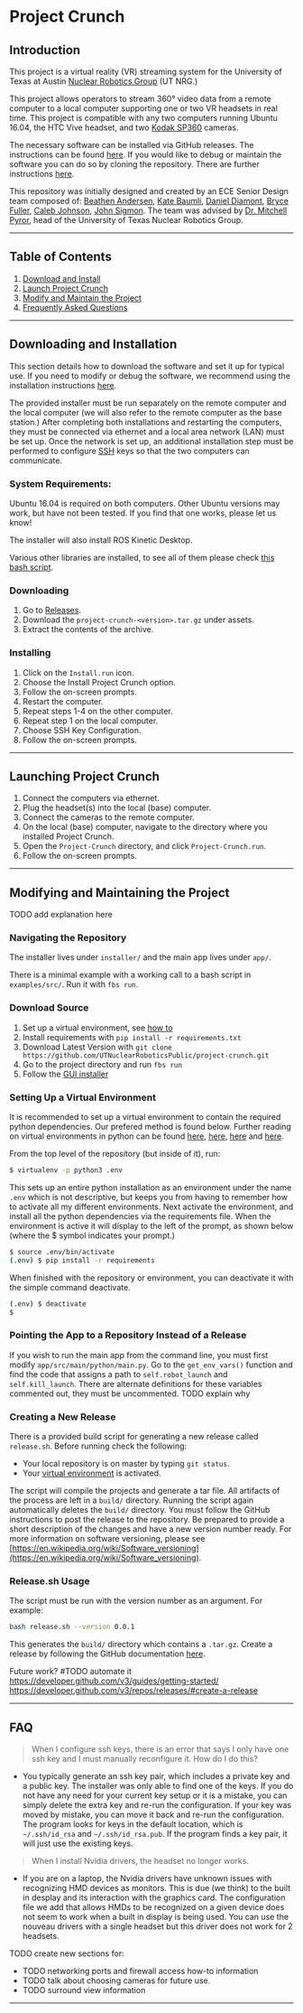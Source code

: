 # Project Crunch

## Introduction
This project is a virtual reality (VR) streaming system for the University of Texas at Austin [Nuclear Robotics Group](https://robotics.me.utexas.edu/) (UT NRG.)

This project allows operators to stream 360° video data from a remote computer to a local computer supporting one or two VR headsets in real time. This project is compatible with any two computers running Ubuntu 16.04, the HTC Vive headset, and two [Kodak SP360](https://kodakpixpro.com/cameras/360-vr/sp360-4k) cameras.

The necessary software can be installed via GitHub releases. The instructions can be found [here](#Downloading-and-Installation). If you would like to debug or maintain the software you can do so by cloning the repository. There are further instructions [here](#Modifying-and-Maintaining-the-Project).

This repository was initially designed and created by an ECE Senior Design team composed of: [Beathen Andersen](https://www.linkedin.com/in/beathan-andersen/), [Kate Baumli](https://www.linkedin.com/in/katebaumli/), [Daniel Diamont](https://www.linkedin.com/in/daniel-diamont/), [Bryce Fuller](https://www.linkedin.com/in/bryce-fuller/), [Caleb Johnson](https://www.linkedin.com/in/caleb-johnson-a96792149/), [John Sigmon](https://www.linkedin.com/in/john-sigmon/). The team was advised by [Dr. Mitchell Pyror](https://www.me.utexas.edu/faculty/faculty-directory/pryor), head of the University of Texas Nuclear Robotics Group.

---

## Table of Contents
1) [Download and Install](#Downloading-and-Installation) 
2) [Launch Project Crunch](#Launching-Project-Crunch) 
3) [Modify and Maintain the Project](#Modifying-and-Maintaining-the-Project) 
4) [Frequently Asked Questions](#FAQ)

---

## Downloading and Installation

This section details how to download the software and set it up for typical use. If you need to modify or debug the software, we recommend using the installation instructions [here](#Modifying-and-Maintaining-the-Project).

The provided installer must be run separately on the remote computer and the local computer (we will also refer to the remote computer as the base station.) After completing both installations and restarting the computers, they must be connected via ethernet and a local area network (LAN) must be set up. Once the network is set up, an additional installation step must be performed to configure [SSH](https://en.wikipedia.org/wiki/Secure_Shell) keys so that the two computers can communicate.
 
### System Requirements:

Ubuntu 16.04 is required on both computers. Other Ubuntu versions may work, but have not been tested. If you find that one works, please let us know! 

The installer will also install ROS Kinetic Desktop. 

Various other libraries are installed, to see all of them please check [this bash script](https://github.com/UTNuclearRoboticsPublic/project-crunch/blob/master/installer/src/main/resources/base/install.sh).

### Downloading

1) Go to [Releases](https://github.com/UTNuclearRoboticsPublic/project-crunch/releases).
2) Download the `project-crunch-<version>.tar.gz` under assets.
3) Extract the contents of the archive.

### Installing
1) Click on the `Install.run` icon. 
2) Choose the Install Project Crunch option.
2) Follow the on-screen prompts.
3) Restart the computer.
4) Repeat steps 1-4 on the other computer. 
5) Repeat step 1 on the local computer.
6) Choose SSH Key Configuration.
7) Follow the on-screen prompts.

--- 

## Launching Project Crunch

1) Connect the computers via ethernet.
2) Plug the headset(s) into the local (base) computer.
3) Connect the cameras to the remote computer.
4) On the local (base) computer, navigate to the directory where you installed Project Crunch. 
5) Open the `Project-Crunch` directory, and click `Project-Crunch.run`.
6) Follow the on-screen prompts.
   
---

## Modifying and Maintaining the Project

TODO add explanation here

### Navigating the Repository

The installer lives under `installer/` and the main app lives under `app/`.

There is a minimal example with a working call to a bash script in `examples/src/`. Run it with `fbs run`.

### Download Source

1) Set up a virtual environment, see [how to](#Setting-Up-a-Virtual-environment)
2) Install requirements with ```pip install -r requirements.txt```
3) Download Latest Version with ```git clone https://github.com/UTNuclearRoboticsPublic/project-crunch.git```
4) Go to the project directory and run ```fbs run```
5) Follow the [GUI installer](#navigating-the-installer-gui)

### Setting Up a Virtual Environment

It is recommended to set up a virtual environment to contain the required python dependencies. Our prefered method is found below. 
Further reading on virtual environments in python can be found <a href="https://docs.python-guide.org/dev/virtualenvs/">here</a>, <a href="">here</a>, <a href="https://python-guide-cn.readthedocs.io/en/latest/dev/virtualenvs.html">here</a> and <a href="https://docs.python.org/3/tutorial/venv.html">here</a>.

From the top level of the repository (but inside of it), run:
```bash
$ virtualenv -p python3 .env
```

This sets up an entire python installation as an environment under the name `.env` which is not descriptive, but keeps you from having to remember how to activate all my different environments. 
Next activate the environment, and install all the python dependencies via the requirements file. 
When the environment is active it will display to the left of the prompt, as shown below (where the $ symbol indicates your prompt.)

```bash
$ source .env/bin/activate
(.env) $ pip install -r requirements
```

When finished with the repository or environment, you can deactivate it with the simple command deactivate.

```bash
(.env) $ deactivate
$ 
```

### Pointing the App to a Repository Instead of a Release

If you wish to run the main app from the command line, you must first modify `app/src/main/python/main.py`. Go to the `get_env_vars()` function and find the code that assigns a path to `self.robot_launch` and `self.kill_launch`. There are alternate definitions for these variables commented out, they must be uncommented. TODO explain why

### Creating a New Release

There is a provided build script for generating a new release called `release.sh`. Before running check the following:

* Your local repository is on master by typing `git status`. 
* Your [virtual environment](#Setting-Up-a-Virtual-Environment) is activated.

The script will compile the projects and generate a tar file. All artifacts of the process are left in a `build/` directory. Running the script again automatically deletes the `build/` directory. You must follow the GitHub instructions to post the release to the repository. Be prepared to provide a short description of the changes and have a new version number ready. For more information on software versioning, please see [https://en.wikipedia.org/wiki/Software_versioning](https://en.wikipedia.org/wiki/Software_versioning).

### Release.sh Usage

The script must be run with the version number as an argument. For example:

```bash
bash release.sh --version 0.0.1
```

This generates the `build/` directory which contains a `.tar.gz`. Create a release by following the GitHub documentation [here](https://help.github.com/en/articles/creating-releases).

Future work? #TODO automate it https://developer.github.com/v3/guides/getting-started/
https://developer.github.com/v3/repos/releases/#create-a-release

---

## FAQ

> When I configure ssh keys, there is an error that says I only have one ssh key and I must manually reconfigure it. How do I do this?

* You typically generate an ssh key pair, which includes a private key and a public key. The installer was only able to find one of the keys. If you do not have any need for your current key setup or it is a mistake, you can simply delete the extra key and re-run the configuration. If your key was moved by mistake, you can move it back and re-run the configuration. The program looks for keys in the default location, which is `~/.ssh/id_rsa` and `~/.ssh/id_rsa.pub`. If the program finds a key pair, it will just use the existing keys.

> When I install Nvidia drivers, the headset no longer works.

* If you are on a laptop, the Nvidia drivers have unknown issues with recognizing HMD devices as monitors. This is due (we think) to the built in desplay and its interaction with the graphics card. The configuration file we add that allows HMDs to be recognized on a given device does not seem to work when a built in display is being used. You can use the nouveau drivers with a single headset but this driver does not work for 2 headsets.

TODO create new sections for:
* TODO networking ports and firewall access how-to information
* TODO talk about choosing cameras for future use.
* TODO surround view information

---


